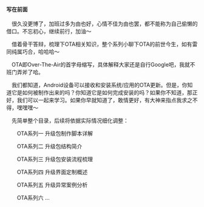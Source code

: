 #### 写在前面

&emsp;很久没更博了，加班过多为由也好，心情不佳为由也罢，都不能称为自己偷懒的借口。不忘初心，继续前行，加油～

&emsp;借着骨干答辩，梳理下OTA相关知识，整个系列小聊下OTA的前世今生，如有雷同纯属巧合，哈哈哈～

&emsp;OTA即Over-The-Air的首字母缩写，具体解释大家还是自行Google吧，我就不班门弄斧了哈。

&emsp;我们都知道，Android设备可以接收和安装系统/应用的OTA更新。但是，你知道它是如何被制作出来的吗？你知道它是如何完成安装的吗？如果你不知道，那正好，我们可以一起来学习。如果你早就知道了，敢情更好，有大神来指点我求之不得，嘿嘿嘿～

&emsp;先简单整个目录，后续将依据实际情况细化调整：

&emsp;&emsp;OTA系列一 升级包制作脚本详解

&emsp;&emsp;OTA系列二 升级包结构简介

&emsp;&emsp;OTA系列三 升级包安装流程梳理

&emsp;&emsp;OTA系列四 升级界面定制概述

&emsp;&emsp;OTA系列五 升级异常案例分析

&emsp;&emsp;OTA系列六 ...
